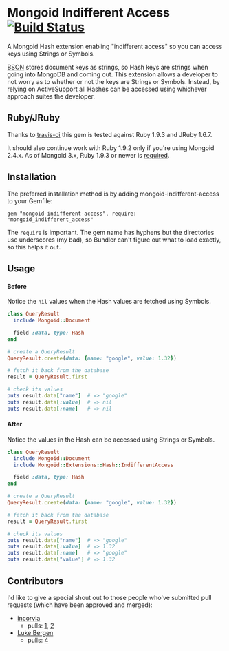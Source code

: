 Mongoid Indifferent Access [![Build Status](https://secure.travis-ci.org/mindscratch/mongoid-indifferent-access.png?branch=master)](http://travis-ci.org/mindscratch/mongoid-indifferent-access)
==========================

A Mongoid Hash extension enabling "indifferent access" so you can access keys using Strings or Symbols.

[BSON](http://bsonspec.org/) stores document keys as strings, so Hash keys are strings when going into MongoDB and coming out. This extension allows
a developer to not worry as to whether or not the keys are Strings or Symbols. Instead, by relying on ActiveSupport all Hashes can be
accessed using whichever approach suites the developer.

Ruby/JRuby
----------
Thanks to [travis-ci](http://travis-ci.org) this gem is tested against Ruby 1.9.3 and JRuby 1.6.7.

It should also continue work with Ruby 1.9.2 only if you're using Mongoid 2.4.x. As of Mongoid 3.x, Ruby 1.9.3 or newer is
[required](http://mongoid.org/en/mongoid/docs/tips.html#ruby).

Installation
------------

The preferred installation method is by adding mongoid-indifferent-access to your Gemfile:

    gem "mongoid-indifferent-access", require: "mongoid_indifferent_access"
    
The `require` is important. The gem name has hyphens but the directories use underscores (my bad), so Bundler can't figure
out what to load exactly, so this helps it out.

Usage
-----

#### Before

Notice the `nil` values when the Hash values are fetched using Symbols.

````ruby
class QueryResult
  include Mongoid::Document

  field :data, type: Hash
end

# create a QueryResult
QueryResult.create(data: {name: "google", value: 1.32})

# fetch it back from the database
result = QueryResult.first

# check its values
puts result.data["name"]  # => "google"
puts result.data[:value]  # => nil
puts result.data[:name]   # => nil
````

#### After

Notice the values in the Hash can be accessed using Strings or Symbols.

````ruby
class QueryResult
  include Mongoid::Document
  include Mongoid::Extensions::Hash::IndifferentAccess

  field :data, type: Hash
end

# create a QueryResult
QueryResult.create(data: {name: "google", value: 1.32})

# fetch it back from the database
result = QueryResult.first

# check its values
puts result.data["name"]  # => "google"
puts result.data[:value]  # => 1.32
puts result.data[:name]   # => "google"
puts result.data["value"] # => 1.32
````

Contributors
------------

I'd like to give a special shout out to those people who've submitted pull requests (which have been approved and merged):

* [incorvia](https://github.com/incorvia)
  * pulls: [1](https://github.com/mindscratch/mongoid-indifferent-access/pull/1), [2](https://github.com/mindscratch/mongoid-indifferent-access/pull/2)
* [Luke Bergen](https://github.com/lukebergen)
  * pulls: [4](https://github.com/mindscratch/mongoid-indifferent-access/pull/4)
